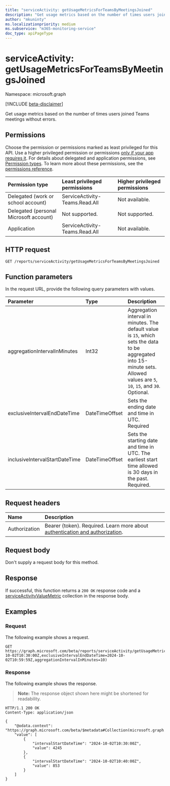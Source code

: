 ```yaml
---
title: "serviceActivity: getUsageMetricsForTeamsByMeetingsJoined"
description: "Get usage metrics based on the number of times users joined Teams meetings without errors."
author: "mkuninty"
ms.localizationpriority: medium
ms.subservice: "m365-monitoring-service"
doc_type: apiPageType
---
```


# serviceActivity: getUsageMetricsForTeamsByMeetingsJoined
Namespace: microsoft.graph

[!INCLUDE [beta-disclaimer](../../includes/beta-disclaimer.md)]

Get usage metrics based on the number of times users joined Teams meetings without errors.

## Permissions
Choose the permission or permissions marked as least privileged for this API. Use a higher privileged permission or permissions [only if your app requires it](/graph/permissions-overview#best-practices-for-using-microsoft-graph-permissions). For details about delegated and application permissions, see [Permission types](/graph/permissions-overview#permission-types). To learn more about these permissions, see the [permissions reference](/graph/permissions-reference).

|Permission type|Least privileged permissions|Higher privileged permissions|
|:---|:---|:---|
|Delegated (work or school account)|ServiceActivity-Teams.Read.All|Not available.|
|Delegated (personal Microsoft account)|Not supported.|Not supported.|
|Application|ServiceActivity-Teams.Read.All|Not available.|

## HTTP request

<!-- {
  "blockType": "ignored"
}
-->
``` http
GET /reports/serviceActivity/getUsageMetricsForTeamsByMeetingsJoined
```

## Function parameters
In the request URL, provide the following query parameters with values.

|Parameter|Type|Description|
|:---|:---|:---|
|aggregationIntervalInMinutes|Int32|Aggregation interval in minutes. The default value is `15`, which sets the data to be aggregated into 15-minute sets. Allowed values are `5`, `10`, `15`, and `30`. Optional.|
|exclusiveIntervalEndDateTime|DateTimeOffset|Sets the ending date and time in UTC. Required|
|inclusiveIntervalStartDateTime|DateTimeOffset|Sets the starting date and time in UTC. The earliest start time allowed is 30 days in the past. Required.|

## Request headers
|Name|Description|
|:---|:---|
|Authorization|Bearer {token}. Required. Learn more about [authentication and authorization](/graph/auth/auth-concepts).|

## Request body
Don't supply a request body for this method.

## Response

If successful, this function returns a `200 OK` response code and a [serviceActivityValueMetric](../resources/serviceactivityvaluemetric.md) collection in the response body.

## Examples

### Request
The following example shows a request.

<!-- {
  "blockType": "request",
  "name": "serviceactivitythis.getusagemetricsforteamsbymeetingsjoined"
}
-->
``` http
GET https://graph.microsoft.com/beta/reports/serviceActivity/getUsageMetricsForTeamsByMeetingsJoined(inclusiveIntervalStartDateTime=2024-10-02T10:30:00Z,exclusiveIntervalEndDateTime=2024-10-02T10:59:59Z,aggregationIntervalInMinutes=10)
```

### Response
The following example shows the response.
>**Note:** The response object shown here might be shortened for readability.
<!-- {
  "blockType": "response",
  "truncated": true,
  "@odata.type": "Collection(microsoft.graph.serviceActivityValueMetric)"
}
-->
``` http
HTTP/1.1 200 OK
Content-Type: application/json

{
    "@odata.context": "https://graph.microsoft.com/beta/$metadata#Collection(microsoft.graph.serviceActivityValueMetric)",
    "value": [
        {
            "intervalStartDateTime": "2024-10-02T10:30:00Z",
            "value": 4245
        },
        {
            "intervalStartDateTime": "2024-10-02T10:40:00Z",
            "value": 853
        }
    ]
}
```
